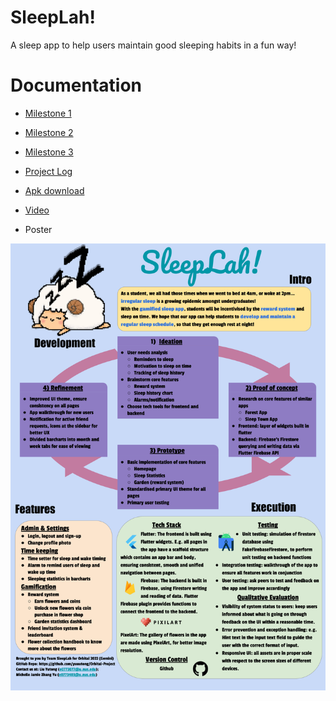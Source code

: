 # SleepLah!

A sleep app to help users maintain good sleeping habits in a fun way!

# Documentation
- [Milestone 1](https://docs.google.com/document/d/1kQ4vElzitFaF3gIPtD_LL9Tv6whzFBSIeOlM_ICrBgM/edit?usp=sharing)
- [Milestone 2](https://docs.google.com/document/d/1x_dyAo_NJmLswDeRc7sPQH0I2d-wVdlcLDCBK8T_A1s/edit?usp=sharing)
- [Milestone 3](https://docs.google.com/document/d/1jRr_5iZxPfycuhJsix-A4aoPlW0Dx7m950nAuRx56Io/edit?usp=sharing)

- [Project Log](https://docs.google.com/spreadsheets/d/1TCQ1a1yTfXS6yA-Fp-yMtT9WdghEWR34VIHDX9wHpSE/edit?usp=sharing)
- [Apk download](https://drive.google.com/file/d/1kZZ2liNDKJ3pj3Ixk97rfAnO-EQSWVES/view?usp=sharing)

- [Video](https://drive.google.com/file/d/1JXaBOCqzHVQ66lHKLgnsRsCXSdtfrl7d/view?usp=sharing)
- Poster
<img src="poster.png"/>

